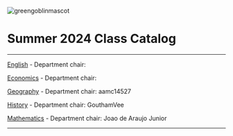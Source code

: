 ![greengoblinmascot](media/gg.jpeg)
# Summer 2024 Class Catalog
---

[English](english.md) - Department chair: <github username>

[Economics](economics.md) - Department chair: <VaniMiglani> 

[Geography](geography.md) - Department chair: aamc14527

[History](history.md) - Department chair: GouthamVee

[Mathematics](math.md) - Department chair: <Sky-JF> Joao de Araujo Junior

---
